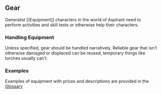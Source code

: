 ## Gear
Generalist [[Equipment]] characters in the world of Aspirant need to perform activities and skill tests or otherwise help their characters. 

### Handling Equipment
Unless specified, gear should be handled narratively. Reliable gear that isn’t otherwise damaged or displaced can be reused, temporary things like torches usually can’t.

### Examples
Examples of equipment with prices and descriptions are provided in the [Glossary](https://docs.google.com/document/d/1Pjotbn26OeQPVqfVwTOxSper5irKWGEU5Zs8rtsO9zI/edit#heading=h.d44f0cukbvb)